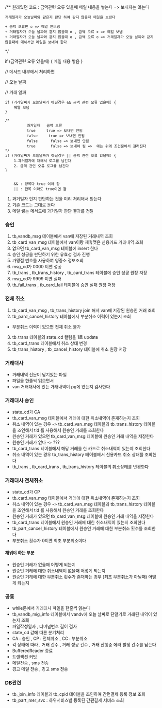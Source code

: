 /**
    원래있던 코드 : 금액관련 오류 있을때 메일 내용을 쌓는다
    => 보내지는 않는다

    거래일자가 오늘날짜와 같은지 판단 하여 같지 않을때 메일을 보낸다
 
    + 금액 오류만 o => 메일 안보냄
    + 거래일자가 오늘 날짜와 같지 않을때 o , 금액 오류 x => 메일 보냄
    + 거래일자가 오늘 날짜와 같지 않을때 o , 금액 오류 o => 거래일자가 오늘 날짜와 같지 않을때에 대해서만 메일을 보내야 한다
*/

if (금액관련 오류 있을때) {
    메일 내용 쌓음
}

// 메서드 내부에서 처리하면

// 오늘 날짜

// 거래 일짜
```
if (거래일짜가 오늘날짜가 아닐경우 && 금액 관련 오류 없을때) {
    메일 보냄
}
```
```
/*
          과거일자   금액 오류
          true     true => 보내면 안됨
          false     true => 보내면 안됨
          false      false => 보내면 안됨
          true       false => 보내야 됨 =>  얘는 위에 조건문에서 걸러진다
*/
if (거래일짜가 오늘날짜가 아닐경우 || 금액 관련 오류 있을때) {
    1.과거일자에 대해서 로그를 남긴다
    2. 금액 관련 오류 로그를 남긴다
}
```

```

    && : 양쪽다 true 여야 참
    || : 한쪽 이라도 true이면 참
```


1. 과거일자 인지 판단하는 것을 미리 처리해서 받는다
2. 기존 코드는 그대로 둔다
3. 메일 쌓는 메서드에 과거일자 판단 결과를 전달


### 승인
1. tb_vandb_msg 테이블에서 van에 저장된 거래내역 조회
2. tb_card_van_msg 테이블에서 van이랑 제휴맺은 신용카드 거래내역 조회
3. 없으면 tb_card_van_msg 테이블에 insert 한다
4. 승인 성공을 판단하기 위한 유효성 검사 진행
5. 가맹점 번호를 사용하여 영중소 정보조회
6. msg_cd가 0000 이면 성공
7. tb_trans , tb_trans_history , tb_card_trans 테이블에 승인 성공 원장 저장
8. msg_cd가 9999 이면 실패
9. tb_fail_trans , tb_card_fail 테이블에 승인 실패 원장 저장

### 전체 취소
1. tb_card_van_msg , tb_trans_history join 해서 van에 저장된 원승인 거래 조회
2. tb_pard_cancel_history 테이블에서 부분취소 이력이 있는지 조회
- 부분취소 이력이 있으면 전체 취소 불가
3. tb_trans 테이블의 state_cd 컬럼을 1로 update
4. tb_card_trans 테이블에서 취소 상태 변경
5. tb_trans_history , tb_cancel_history 테이블에 취소 원장 저장

### 거래대사
+ 거래내역 전문이 담겨있는 파일
+ 파일을 한줄씩 읽으면서
+ van 거래대사에 있는 거래내역이 pg에 있는지 검사한다

### 거래대사 승인
+ state_cd가 CA
+ tb_card_van_msg 테이블에서 거래에 대한 취소내역이 존재하는지 조회
+ 취소 내역이 있는 경우 -> tb_card_van_msg 테이블과 tb_trans_history 테이블을 조인해서 tid 를 사용해서 원승인 거래를 조회한다
+ 원승인 거래가 있으면 tb_card_van_msg 테이블에 원승인 거래 내역을 저장한다
+ 원승인 거래가 없다 -> ???
+ tb_card_trans 테이블에서 해당 거래를 한 카드로 취소내역이 있는지 조회한다
+ 취소 내역이 있는 경우 tb_trans_history 테이블에서 신용카드 취소 상태를 조회핸다
+ tb_trans , tb_card_trans , tb_trans_history 테이블의 취소상태를 변경한다

### 거래대사 전체취소
+ state_cd가 CP
+ tb_card_van_msg 테이블에서 거래에 대한 취소내역이 존재하는지 조회
+ 취소 내역이 있는 경우 -> tb_card_van_msg 테이블과 tb_trans_history 테이블을 조인해서 tid 를 사용해서 원승인 거래를 조회한다
+ 원승인 거래가 있으면 tb_card_van_msg 테이블에 원승인 거래 내역을 저장한다
+ tb_card_trans 테이블에서 원승인 거래에 대한 취소내역이 있는지 조회한다
+ tb_part_cancel_history 테이블에서 원승인 거래에 대한 부분취소 횟수를 조회한다
+ 부분취소 횟수가 0이면 최초 부분취소이다

#### 채워야 하는 부분
+ 원승인 거래가 없을때 어떻게 되는지
+ 원승인 거래에 대한 취소내역이 없을때 어떻게 되는지
+ 원승인 거래에 대한 부분취소 횟수가 존재하는 경우 (최초 부분취소가 아닐때) 어떻게 되는지

### 공통
+ while문에서 거래대사 파일을 한줄씩 읽는다
+ tb_vandb_mig_info 테이블에서 vandv에 오늘 날짜로 단말기로 거래된 내역이 있는지 조홰
+ 파일작성일자 , 터미널번호 길이 검사
+ state_cd 값에 따른 분기처리
+ CA : 승인 , CP : 전체취소 , CC : 부분취소
+ 각 상태에 따라 , 거래 건수 , 거래 성공 건수 , 거래 진행중 에러 발생 건수를 담는다
+ BufferedReader 종료
+ 트랜잭션 커밋
+ 메일전송 , sms 전송
+ 경고 메일 전송 , 경고 sms 전송


### DB관련
+ tb_join_info 테이블과 tb_cpid 테이블을 조인하여 간편결제 등록 정보 조회
+ tb_part_mer_svc : 하위서비스별 등록된 간편결제 서비스 조회





